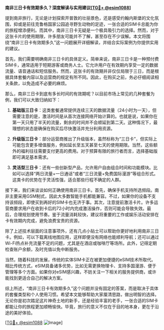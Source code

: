**南非三日卡有效期多久？深度解读与实用建议[[TG💪+ @esim1088](https://t.me/s/esim1088)]**

提到南非旅行，无论是计划探索开普敦的壮丽景色，还是感受约翰内斯堡的文化氛围，抑或是前往克鲁格国家公园追寻野生动物的足迹，一张合适的SIM卡总能为你的旅程增添便利。而其中，南非三日卡无疑是一个极具吸引力的选择。然而，对于这张卡片的使用期限，许多朋友可能并不了解，甚至存在不少误解。本文将围绕“南非三日卡有效期多久”这一问题展开详细解读，并结合实际案例为你提供实用的建议。

首先，我们需要明确南非三日卡的具体定义。简单来说，南非三日卡是一种预付费SIM卡，通常适用于短期游客或商务人士。它允许用户在有效期内享受一定的数据流量、语音通话和短信服务。然而，这张卡的有效期并非仅仅局限于三日，而是根据具体套餐内容以及运营商的规定有所不同。因此，在购买之前，务必仔细阅读相关条款，以免造成不必要的麻烦。

那么，南非三日卡到底有多长时间的有效期呢？以目前市场上常见的几种套餐为例，我们可以大致归纳如下：

1. **基础版三日卡**：这类套餐通常提供连续三天的数据流量（24小时为一天），但需要注意的是，激活时间是从首次连接网络开始计算的。也就是说，如果你在第一天只用了半天的流量，剩余的时间并不会顺延到第二天。这种情况下，最理想的状态是确保在购买后尽快激活并充分利用资源。

2. **升级版三日卡**：部分运营商推出了升级版本，虽然标称为“三日卡”，但实际上可能包含更多增值服务，例如延长至五天甚至七天的使用期限。当然，这些额外的福利往往需要支付更高的费用。对于预算有限的旅行者而言，选择基础版即可满足基本需求。

3. **灵活型三日卡**：还有一些创新型产品，允许用户自由组合时间和功能模块。比如可以选择“两日流量+一日通话”或者“三日流量+免费国际漫游”等组合形式。这类卡的优势在于灵活性强，适合那些行程不确定的人群。

接下来，我们来谈谈如何正确使用南非三日卡。首先，确保手机支持所选频段。南非主要采用GSM制式，因此大多数智能手机都能兼容。不过，如果你的设备不支持该频段，即使买到再好的SIM卡也无济于事。其次，注意提前激活卡片。许多运营商要求用户在收到卡后的72小时内完成激活操作，否则可能会导致失效。最后，合理规划使用节奏。鉴于流量消耗较快，建议将重要的工作或娱乐活动安排在卡有效期内完成，避免浪费宝贵的资源。

除了上述技术层面的注意事项外，还有几点小贴士可以帮助你更好地利用南非三日卡。例如，可以下载离线地图应用，这样即便没有网络也能顺利导航；还可以通过Wi-Fi热点补充流量不足的问题，尤其是在酒店或咖啡厅等场所。此外，记得定期检查账户余额，及时充值以免中断服务。

当然，随着科技的发展，传统的实体SIM卡正在被更加便捷的eSIM技术所取代。相比传统方式，eSIM具备诸多优势，比如无需更换物理卡、支持多国漫游、便于管理等多个方面。如果你对eSIM感兴趣，不妨关注一下相关的服务提供商，或许能找到更适合自己的解决方案。

综上所述，“南非三日卡有效期多久”这个问题并没有固定的答案，而是取决于具体的套餐类型和个人使用习惯。希望本文能够帮助大家厘清思路，做出明智的选择。无论你是初次踏足这片神奇土地的新手，还是经验丰富的老手，一张合适的SIM卡都能让你的旅程更加顺畅愉快。毕竟，旅行的意义不仅在于目的地本身，更在于沿途的美好体验。

[[TG💪+ @esim1088](https://t.me/s/esim1088) ![Image](https://i.postimg.cc/4NQfJmqS/Snipaste-2025-05-13-00-14-12.png)]